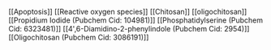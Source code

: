 [[Apoptosis]]
[[Reactive oxygen species]]
[[Chitosan]]
[[oligochitosan]]
[[Propidium Iodide (Pubchem Cid: 104981)]]
[[Phosphatidylserine (Pubchem Cid: 6323481)]]
[[4',6-Diamidino-2-phenylindole (Pubchem Cid: 2954)]]
[[Oligochitosan (Pubchem Cid: 3086191)]]
